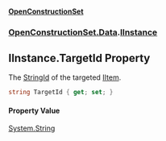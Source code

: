 #### [OpenConstructionSet](index.md 'index')
### [OpenConstructionSet.Data](index.md#OpenConstructionSet_Data 'OpenConstructionSet.Data').[IInstance](iPF4C0hGFCtE+fnDX2Ag5w.md 'OpenConstructionSet.Data.IInstance')
## IInstance.TargetId Property
The [StringId](C7NXJeVk4qI07BbFStgaIg.md 'OpenConstructionSet.Data.IItem.StringId') of the targeted [IItem](1xw59+1PxAxgqAyD92DMNg.md 'OpenConstructionSet.Data.IItem').  
```csharp
string TargetId { get; set; }
```
#### Property Value
[System.String](https://docs.microsoft.com/en-us/dotnet/api/System.String 'System.String')
